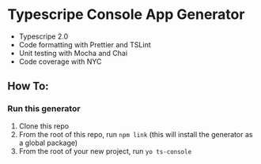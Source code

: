 # Typescripe Console App Generator

* Typescripe 2.0
* Code formatting with Prettier and TSLint
* Unit testing with Mocha and Chai
* Code coverage with NYC

## How To:

### Run this generator

1.  Clone this repo
1.  From the root of this repo, run `npm link` (this will install the generator as a global package)
1.  From the root of your new project, run `yo ts-console`

